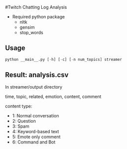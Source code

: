 #Twitch Chatting Log Analysis

- Required python package
   - nltk
   - gensim
   - stop_words
      
## Usage ##
```python
python __main__.py [-h] [-c] [-n num_topics] streamer
```
## Result: analysis.csv ##
In streamer/output directory

time, topic, related, emotion, content, comment

content type:
   - 1: Normal conversation
   - 2: Question
   - 3: Spam
   - 4: Keyword-based text
   - 5: Emote only comment
   - 6: Command and Bot 
